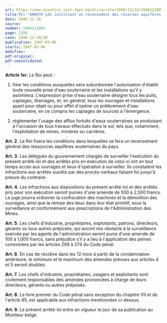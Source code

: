 ```yaml
---
url: https://www.ejustice.just.fgov.be/eli/arrete/1946/12/18/1946121801/justel
title-fr: "ARRETE-LOI instituant un recensement des réserves aquifères souterraines et établissant une réglementation de leur usage"
date: 1946-12-18
source:
number: 1946121801
page: 2258
case: 1946-12-18/30
publication: 1947-03-06
starts: 1947-03-06
modifies:
pdf-original:
pdf-consolidated:
---
```


**Article 1er.** Le Roi peut :

1. fixer les conditions auxquelles sera subordonnée l'autorisation d'établir toute nouvelle prise d'eau souterraine et les installations qu'il y assimilera. L'expression prise d'eau souterraine désigne tous les puits, captages, drainages, et, en général, tous les ouvrages et installations ayant pour objet ou pour effet d'opérer un prélèvement d'eau souterraine, en ce compris les captages de sources à l'émergence.

2. réglementer l'usage des afflux fortuits d'eaux souterraines se produisant à l'occasion de tous travaux effectués dans le sol, tels que, notamment, l'exploitation de mines, minières ou carrières. 

**Art. 2.** Le Roi fixera les conditions dans lesquelles se fera un recensement général des ressources aquifères souterraines du pays. 

**Art. 3.** Les délégués du gouvernement chargés de surveiller l'exécution du présent arrêté-loi et des arrêtés pris en exécution de celui-ci ont en tout temps accès aux ouvrages et lieux d'opération à surveiller. Ils constatent les infractions aux arrêtés susdits par des procès-verbaux faisant foi jusqu'à preuve du contraire.

**Art. 4.** Les infractions aux dispositions du présent arrêté-loi et des arrêtés pris pour son exécution seront punies d'une amende de 500 à 2,500 francs. Le juge pourra ordonner la confiscation des machines et la démolition des ouvrages, ainsi que la remise des lieux dans leur état primitif, sous la surveillance et conformément aux prescriptions de l'Administration des Mines.

**Art. 5.** Les chefs d'industrie, propriétaires, exploitants, patrons, directeurs, gérants ou tous autres préposés, qui auront mis obstacle à la surveillance exercée par les agents de l'administration seront punis d'une amende de 100 à 1,000 francs, sans préjudice s'il y a lieu à l'application des peines comminées par les articles 269 à 274 du Code pénal.

**Art. 6.** En cas de récidive dans les 12 mois à partir de la condamnation antérieure, le minimum et le maximum des amendes prévues aux articles 4 et 5 seront doublés. 

**Art. 7.** Les chefs d'industrie, propriétaires, usagers et exploitants sont civilement responsables des amendes prononcées à charge de leurs directeurs, gérants ou autres préposés. 

**Art. 8.** Le livre premier du Code pénal sans exception du chapitre VII et de l'article 85, est applicable aux infractions mentionnées ci-dessus. 

**Art. 9.** Le présent arrêté-loi entre en vigueur le jour de sa publication au Moniteur belge.
